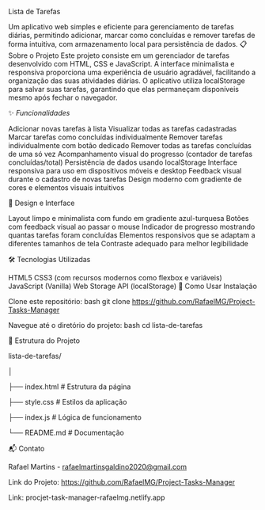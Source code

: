 Lista de Tarefas

Um aplicativo web simples e eficiente para gerenciamento de tarefas diárias, permitindo adicionar, marcar como concluídas e remover tarefas de forma intuitiva, com armazenamento local para persistência de dados.
📋 Sobre o Projeto
Este projeto consiste em um gerenciador de tarefas desenvolvido com HTML, CSS e JavaScript. A interface minimalista e responsiva proporciona uma experiência de usuário agradável, facilitando a organização das suas atividades diárias. O aplicativo utiliza localStorage para salvar suas tarefas, garantindo que elas permaneçam disponíveis mesmo após fechar o navegador.

✨ *Funcionalidades*

Adicionar novas tarefas à lista
Visualizar todas as tarefas cadastradas
Marcar tarefas como concluídas individualmente
Remover tarefas individualmente com botão dedicado
Remover todas as tarefas concluídas de uma só vez
Acompanhamento visual do progresso (contador de tarefas concluídas/total)
Persistência de dados usando localStorage
Interface responsiva para uso em dispositivos móveis e desktop
Feedback visual durante o cadastro de novas tarefas
Design moderno com gradiente de cores e elementos visuais intuitivos

🎨 Design e Interface

Layout limpo e minimalista com fundo em gradiente azul-turquesa
Botões com feedback visual ao passar o mouse
Indicador de progresso mostrando quantas tarefas foram concluídas
Elementos responsivos que se adaptam a diferentes tamanhos de tela
Contraste adequado para melhor legibilidade

🛠️ Tecnologias Utilizadas

HTML5
CSS3 (com recursos modernos como flexbox e variáveis)
JavaScript (Vanilla)
Web Storage API (localStorage)
🚀 Como Usar
Instalação

Clone este repositório:
bash
git clone https://github.com/RafaelMG/Project-Tasks-Manager

Navegue até o diretório do projeto:
bash 
cd lista-de-tarefas

📂 Estrutura do Projeto

lista-de-tarefas/

│

├── index.html          # Estrutura da página
                       
├── style.css           # Estilos da aplicação

├── index.js            # Lógica de funcionamento

└── README.md           # Documentação

📬 Contato

Rafael Martins - rafaelmartinsgaldino2020@gmail.com

Link do Projeto: https://github.com/RafaelMG/Project-Tasks-Manager

Link: procjet-task-manager-rafaelmg.netlify.app

